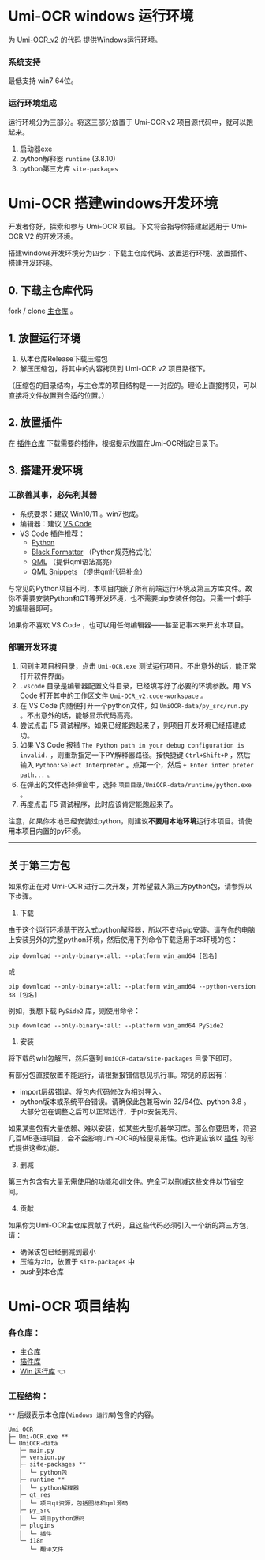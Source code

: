 # Umi-OCR windows 运行环境

为 [Umi-OCR_v2](https://github.com/hiroi-sora/Umi-OCR_v2) 的代码 提供Windows运行环境。

### 系统支持

最低支持 win7 64位。

### 运行环境组成

运行环境分为三部分。将这三部分放置于 Umi-OCR v2 项目源代码中，就可以跑起来。

1. 启动器exe
2. python解释器 `runtime` (3.8.10)
3. python第三方库 `site-packages`

# Umi-OCR 搭建windows开发环境

开发者你好，探索和参与 Umi-OCR 项目。下文将会指导你搭建起适用于 Umi-OCR V2 的开发环境。

搭建windows开发环境分为四步：下载主仓库代码、放置运行环境、放置插件、搭建开发环境。

## 0. 下载主仓库代码

fork / clone [主仓库](https://github.com/hiroi-sora/Umi-OCR_v2) 。

## 1. 放置运行环境

1. 从本仓库Release下载压缩包
2. 解压压缩包，将其中的内容拷贝到 Umi-OCR v2 项目路径下。

（压缩包的目录结构，与主仓库的项目结构是一一对应的。理论上直接拷贝，可以直接将文件放置到合适的位置。）

## 2. 放置插件

在 [插件仓库](https://github.com/hiroi-sora/Umi-OCR_plugins) 下载需要的插件，根据提示放置在Umi-OCR指定目录下。

## 3. 搭建开发环境

### 工欲善其事，必先利其器

- 系统要求：建议 Win10/11 。win7也成。
- 编辑器：建议 [VS Code](https://code.visualstudio.com/)
- VS Code 插件推荐：
  - [Python](https://marketplace.visualstudio.com/items?itemName=ms-python.python)
  - [Black Formatter](https://marketplace.visualstudio.com/items?itemName=ms-python.black-formatter) （Python规范格式化）
  - [QML](https://marketplace.visualstudio.com/items?itemName=bbenoist.QML) （提供qml语法高亮）
  - [QML Snippets](https://marketplace.visualstudio.com/items?itemName=ThomasVogelpohl.vsc-qml-snippets) （提供qml代码补全）

与常见的Python项目不同，本项目内嵌了所有前端运行环境及第三方库文件。故你不需要安装Python和QT等开发环境，也不需要pip安装任何包。只需一个趁手的编辑器即可。

如果你不喜欢 VS Code ，也可以用任何编辑器——甚至记事本来开发本项目。

### 部署开发环境

1. 回到主项目根目录，点击 `Umi-OCR.exe` 测试运行项目。不出意外的话，能正常打开软件界面。
2. `.vscode` 目录是编辑器配置文件目录，已经填写好了必要的环境参数。用 VS Code 打开其中的工作区文件 `Umi-OCR_v2.code-workspace` 。
3. 在 VS Code 内随便打开一个python文件，如 `UmiOCR-data/py_src/run.py` 。不出意外的话，能够显示代码高亮。
4. 尝试点击 F5 调试程序。如果已经能跑起来了，则项目开发环境已经搭建成功。
5. 如果 VS Code 报错 `The Python path in your debug configuration is invalid.` ，则重新指定一下PY解释器路径。按快捷键 `Ctrl+Shift+P` ，然后输入 `Python:Select Interpreter` 。点第一个，然后 `+ Enter inter preter path...` 。
6. 在弹出的文件选择弹窗中，选择 `项目目录/UmiOCR-data/runtime/python.exe` 。
7. 再度点击 F5 调试程序，此时应该肯定能跑起来了。

注意，如果你本地已经安装过python，则建议**不要用本地环境**运行本项目。请使用本项目内置的py环境。

---

## 关于第三方包

如果你正在对 Umi-OCR 进行二次开发，并希望载入第三方python包，请参照以下步骤。

1. 下载

由于这个运行环境基于嵌入式python解释器，所以不支持pip安装。请在你的电脑上安装另外的完整python环境，然后使用下列命令下载适用于本环境的包：

```
pip download --only-binary=:all: --platform win_amd64 [包名]
```
或
```
pip download --only-binary=:all: --platform win_amd64 --python-version 38 [包名]
```

例如，我想下载 `PySide2` 库，则使用命令：
```
pip download --only-binary=:all: --platform win_amd64 PySide2
```

1. 安装

将下载的whl包解压，然后塞到 `UmiOCR-data/site-packages` 目录下即可。

有部分包直接放置不能运行，请根据报错信息见机行事。常见的原因有：
- import层级错误。将包内代码修改为相对导入。
- python版本或系统平台错误。请确保此包兼容win 32/64位、python 3.8 。
大部分包在调整之后可以正常运行，于pip安装无异。

如果某些包有大量依赖、难以安装，如某些大型机器学习库。那么你要思考，将这几百MB塞进项目，会不会影响Umi-OCR的轻便易用性。也许更应该以 [插件](https://github.com/hiroi-sora/Umi-OCR_plugins) 的形式提供这些功能。

3. 删减

第三方包含有大量无需使用的功能和dll文件。完全可以删减这些文件以节省空间。

4. 贡献

如果你为Umi-OCR主仓库贡献了代码，且这些代码必须引入一个新的第三方包，请：
- 确保该包已经删减到最小
- 压缩为zip，放置于 `site-packages` 中
- push到本仓库

# Umi-OCR 项目结构

### 各仓库：

- [主仓库](https://github.com/hiroi-sora/Umi-OCR_v2)
- [插件库](https://github.com/hiroi-sora/Umi-OCR_plugins)
- [Win 运行库](https://github.com/hiroi-sora/Umi-OCR_runtime_windows) 👈

### 工程结构：

`**` 后缀表示本仓库(`Windows 运行库`)包含的内容。

```
Umi-OCR
├─ Umi-OCR.exe **
└─ UmiOCR-data
   ├─ main.py
   ├─ version.py
   ├─ site-packages **
   │  └─ python包
   ├─ runtime **
   │  └─ python解释器
   ├─ qt_res
   │  └─ 项目qt资源，包括图标和qml源码
   ├─ py_src
   │  └─ 项目python源码
   ├─ plugins
   │  └─ 插件
   └─ i18n
      └─ 翻译文件
```

